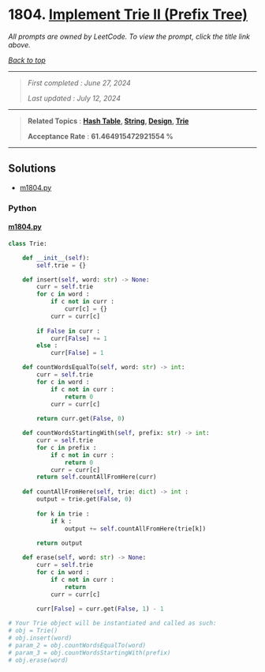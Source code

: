 # 1804. [Implement Trie II (Prefix Tree)](<https://leetcode.com/problems/implement-trie-ii-prefix-tree>)

*All prompts are owned by LeetCode. To view the prompt, click the title link above.*

*[Back to top](<../README.md>)*

------

> *First completed : June 27, 2024*
>
> *Last updated : July 12, 2024*

------

> **Related Topics** : **[Hash Table](<by_topic/Hash Table.md>), [String](<by_topic/String.md>), [Design](<by_topic/Design.md>), [Trie](<by_topic/Trie.md>)**
>
> **Acceptance Rate** : **61.464915472921554 %**

------

## Solutions

- [m1804.py](<../my-submissions/m1804.py>)
### Python
#### [m1804.py](<../my-submissions/m1804.py>)
```Python
class Trie:

    def __init__(self):
        self.trie = {}

    def insert(self, word: str) -> None:
        curr = self.trie
        for c in word :
            if c not in curr :
                curr[c] = {}
            curr = curr[c]
        
        if False in curr :
            curr[False] += 1
        else :
            curr[False] = 1

    def countWordsEqualTo(self, word: str) -> int:
        curr = self.trie
        for c in word :
            if c not in curr :
                return 0
            curr = curr[c]
        
        return curr.get(False, 0)

    def countWordsStartingWith(self, prefix: str) -> int:
        curr = self.trie
        for c in prefix :
            if c not in curr :
                return 0
            curr = curr[c]
        return self.countAllFromHere(curr)
    
    def countAllFromHere(self, trie: dict) -> int :
        output = trie.get(False, 0)
        
        for k in trie :
            if k :
                output += self.countAllFromHere(trie[k])
        
        return output

    def erase(self, word: str) -> None:
        curr = self.trie
        for c in word :
            if c not in curr :
                return
            curr = curr[c]
        
        curr[False] = curr.get(False, 1) - 1

# Your Trie object will be instantiated and called as such:
# obj = Trie()
# obj.insert(word)
# param_2 = obj.countWordsEqualTo(word)
# param_3 = obj.countWordsStartingWith(prefix)
# obj.erase(word)
```


